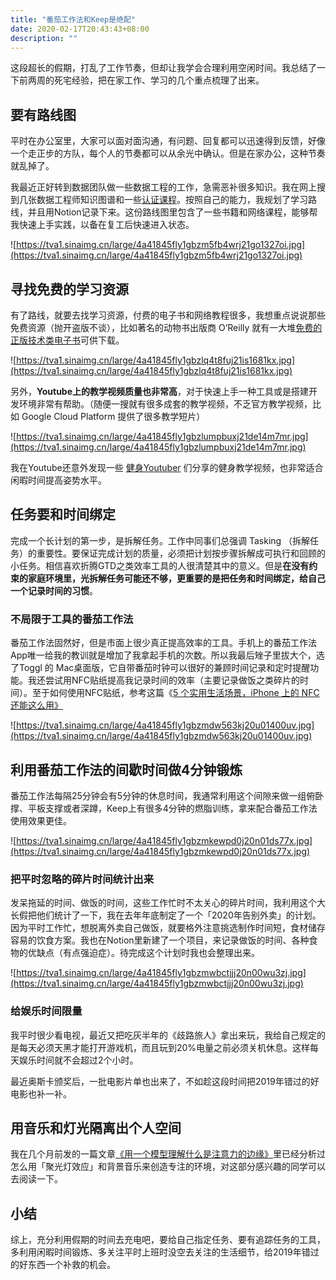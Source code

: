 ```yaml
---
title: "番茄工作法和Keep是绝配"
date: 2020-02-17T20:43:43+08:00
description: ""
---
```


这段超长的假期，打乱了工作节奏，但却让我学会合理利用空闲时间。我总结了一下前两周的死宅经验，把在家工作、学习的几个重点梳理了出来。

## 要有路线图

平时在办公室里，大家可以面对面沟通，有问题、回复都可以迅速得到反馈，好像一个走正步的方队，每个人的节奏都可以从余光中确认。但是在家办公，这种节奏就乱掉了。

我最近正好转到数据团队做一些数据工程的工作，急需恶补很多知识。我在网上搜到几张数据工程师知识图谱和一些[认证课程](https://www.coursera.org/specializations/gcp-data-machine-learning)。按照自己的能力，我规划了学习路线，并且用Notion记录下来。这份路线图里包含了一些书籍和网络课程，能够帮我快速上手实践，以备在复工后快速进入状态。

![https://tva1.sinaimg.cn/large/4a41845fly1gbzm5fb4wrj21go1327oi.jpg](https://tva1.sinaimg.cn/large/4a41845fly1gbzm5fb4wrj21go1327oi.jpg)

## 寻找免费的学习资源

有了路线，就要去找学习资源，付费的电子书和网络教程很多，我想重点说说那些免费资源（抛开盗版不谈），比如著名的动物书出版商 O’Reilly 就有一大堆[免费的正版技术类电子书](https://www.oreilly.com/free/)可供下载。

![https://tva1.sinaimg.cn/large/4a41845fly1gbzlq4t8fuj21is1681kx.jpg](https://tva1.sinaimg.cn/large/4a41845fly1gbzlq4t8fuj21is1681kx.jpg)

另外，**Youtube上的教学视频质量也非常高**，对于快速上手一种工具或是搭建开发环境非常有帮助。（随便一搜就有很多成套的教学视频，不乏官方教学视频，比如 Google Cloud Platform 提供了很多教学短片）

![https://tva1.sinaimg.cn/large/4a41845fly1gbzlumpbuxj21de14m7mr.jpg](https://tva1.sinaimg.cn/large/4a41845fly1gbzlumpbuxj21de14m7mr.jpg)

我在Youtube还意外发现一些 [健身Youtuber](https://www.youtube.com/channel/UCFd-9jAfbuUjwDZjisOwv1w) 们分享的健身教学视频，也非常适合闲暇时间提高姿势水平。

## 任务要和时间绑定

完成一个长计划的第一步，是拆解任务。工作中同事们总强调 Tasking （拆解任务）的重要性。要保证完成计划的质量，必须把计划按步骤拆解成可执行和回顾的小任务。相信喜欢折腾GTD之类效率工具的人很清楚其中的意义。但是**在没有约束的家庭环境里，光拆解任务可能还不够，更重要的是把任务和时间绑定，给自己一个记录时间的习惯**。

### 不局限于工具的番茄工作法

番茄工作法固然好，但是市面上很少真正提高效率的工具。手机上的番茄工作法App唯一给我的教训就是增加了我拿起手机的次数。所以我最后矬子里拔大个，选了Toggl 的 Mac桌面版，它自带番茄时钟可以很好的兼顾时间记录和定时提醒功能。我还尝试用NFC贴纸提高我记录时间的效率（主要记录做饭之类碎片的时间）。至于如何使用NFC贴纸，参考这篇《[5 个实用生活场景，iPhone 上的 NFC 还能这么用》](https://sspai.com/post/57394)

![https://tva1.sinaimg.cn/large/4a41845fly1gbzmdw563kj20u01400uv.jpg](https://tva1.sinaimg.cn/large/4a41845fly1gbzmdw563kj20u01400uv.jpg)

## 利用番茄工作法的间歇时间做4分钟锻炼

番茄工作法每隔25分钟会有5分钟的休息时间，我通常利用这个间隙来做一组俯卧撑、平板支撑或者深蹲，Keep上有很多4分钟的燃脂训练，拿来配合番茄工作法使用效果更佳。

![https://tva1.sinaimg.cn/large/4a41845fly1gbzmkewpd0j20n01ds77x.jpg](https://tva1.sinaimg.cn/large/4a41845fly1gbzmkewpd0j20n01ds77x.jpg)

### 把平时忽略的碎片时间统计出来

发呆拖延的时间、做饭的时间，这些工作忙时不太关心的碎片时间，我利用这个大长假把他们统计了一下，我在去年年底制定了一个「2020年告别外卖」的计划。因为平时工作忙，想脱离外卖自己做饭，就要格外注意挑选制作时间短，食材储存容易的饮食方案。我也在Notion里新建了一个项目，来记录做饭的时间、各种食物的优缺点（有点强迫症）。待完成这个计划时我也会整理出来。

![https://tva1.sinaimg.cn/large/4a41845fly1gbzmwbctjjj20n00wu3zj.jpg](https://tva1.sinaimg.cn/large/4a41845fly1gbzmwbctjjj20n00wu3zj.jpg)

### 给娱乐时间限量

我平时很少看电视，最近又把吃灰半年的《歧路旅人》拿出来玩，我给自己规定的是每天必须天黑才能打开游戏机，而且玩到20%电量之前必须关机休息。这样每天娱乐时间就不会超过2个小时。

最近奥斯卡颁奖后，一批电影片单也出来了，不如趁这段时间把2019年错过的好电影也补一补。

## 用音乐和灯光隔离出个人空间

我在几个月前发的一篇文章[《用一个模型理解什么是注意力的边缘》](https://mp.weixin.qq.com/s/OuZigL_Y8Ep3rLl38Hxc0A)里已经分析过怎么用「聚光灯效应」和背景音乐来创造专注的环境，对这部分感兴趣的同学可以去阅读一下。

## 小结

综上，充分利用假期的时间去充电吧，要给自己指定任务、要有追踪任务的工具，多利用闲暇时间锻炼、多关注平时上班时没空去关注的生活细节，给2019年错过的好东西一个补救的机会。